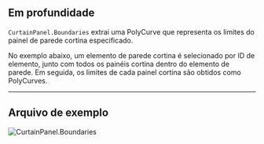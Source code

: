 ## Em profundidade
`CurtainPanel.Boundaries` extrai uma PolyCurve que representa os limites do painel de parede cortina especificado.

No exemplo abaixo, um elemento de parede cortina é selecionado por ID de elemento, junto com todos os painéis cortina dentro do elemento de parede. Em seguida, os limites de cada painel cortina são obtidos como PolyCurves.
___
## Arquivo de exemplo

![CurtainPanel.Boundaries](./Revit.Elements.CurtainPanel.Boundaries_img.jpg)
